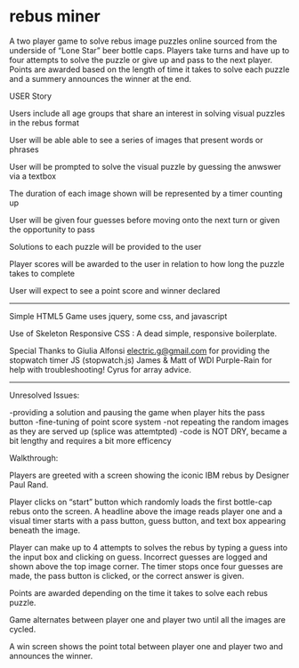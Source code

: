 # rebus miner

A two player game to solve rebus image puzzles online sourced from the underside of “Lone Star” beer bottle caps.  Players take turns and have up to four attempts to solve the puzzle or give up and pass to the next player.  Points are awarded based on the length of time it takes to solve each puzzle and a summery announces the winner at the end.



USER Story


Users include all age groups that share an interest in solving visual puzzles in the rebus format

User will be able able to see a series of images that present words or phrases

User will be prompted to solve the visual puzzle by guessing the anwswer via a textbox

The duration of each image shown will be represented by a timer counting up 

User will be given four guesses before moving onto the next turn or given the opportunity to pass

Solutions to each puzzle will be provided to the user

Player scores will be awarded to the user in relation to how long the puzzle takes to complete


User will expect to see a point score and winner declared


*************

Simple HTML5 Game uses jquery, some css, and javascript

Use of Skeleton Responsive CSS : A dead simple, responsive boilerplate.

Special Thanks to Giulia Alfonsi <electric.g@gmail.com> for providing the stopwatch timer JS (stopwatch.js) James & Matt of WDI Purple-Rain for help with  troubleshooting!  Cyrus for array advice.



*********
Unresolved Issues: 

-providing a solution and pausing the game when player hits the pass button
-fine-tuning of point score system
-not repeating the random images as they are served up (splice was attemtpted)
-code is NOT DRY, became a bit lengthy and requires a bit more efficency



Walkthrough:

Players are greeted with a screen showing the iconic IBM rebus by Designer Paul Rand.  

Player clicks on “start” button which randomly loads the first bottle-cap rebus onto the screen.   A headline above the image reads player one and a  visual timer starts with a pass button, guess button, and text box appearing beneath the image.

Player can make up to 4 attempts to solves the rebus by typing a guess into the input box and clicking on guess.  Incorrect guesses are logged and shown above the top image corner. The timer stops once four guesses are made, the pass button is clicked, or the correct answer is given.

Points are awarded depending on the time it takes to solve each rebus puzzle. 

Game alternates between player one and player two until all the images are cycled.

A win screen shows the point total between player one and player two and announces the winner.

